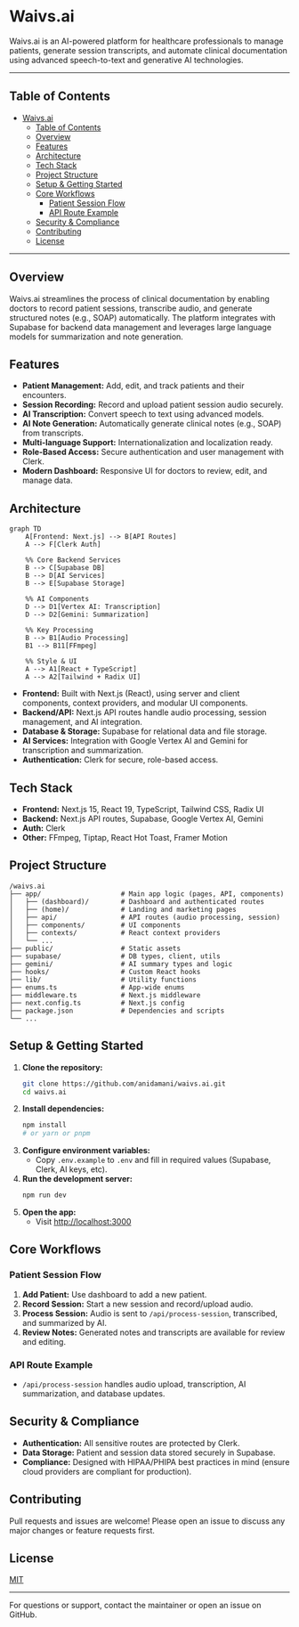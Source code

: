 # Waivs.ai

Waivs.ai is an AI-powered platform for healthcare professionals to manage patients, generate session transcripts, and automate clinical documentation using advanced speech-to-text and generative AI technologies.

---

## Table of Contents
- [Waivs.ai](#waivsai)
  - [Table of Contents](#table-of-contents)
  - [Overview](#overview)
  - [Features](#features)
  - [Architecture](#architecture)
  - [Tech Stack](#tech-stack)
  - [Project Structure](#project-structure)
  - [Setup \& Getting Started](#setup--getting-started)
  - [Core Workflows](#core-workflows)
    - [Patient Session Flow](#patient-session-flow)
    - [API Route Example](#api-route-example)
  - [Security \& Compliance](#security--compliance)
  - [Contributing](#contributing)
  - [License](#license)

---

## Overview
Waivs.ai streamlines the process of clinical documentation by enabling doctors to record patient sessions, transcribe audio, and generate structured notes (e.g., SOAP) automatically. The platform integrates with Supabase for backend data management and leverages large language models for summarization and note generation.

## Features
- **Patient Management:** Add, edit, and track patients and their encounters.
- **Session Recording:** Record and upload patient session audio securely.
- **AI Transcription:** Convert speech to text using advanced models.
- **AI Note Generation:** Automatically generate clinical notes (e.g., SOAP) from transcripts.
- **Multi-language Support:** Internationalization and localization ready.
- **Role-Based Access:** Secure authentication and user management with Clerk.
- **Modern Dashboard:** Responsive UI for doctors to review, edit, and manage data.

## Architecture

```mermaid
graph TD
    A[Frontend: Next.js] --> B[API Routes]
    A --> F[Clerk Auth]
    
    %% Core Backend Services
    B --> C[Supabase DB]
    B --> D[AI Services]
    B --> E[Supabase Storage]
    
    %% AI Components
    D --> D1[Vertex AI: Transcription]
    D --> D2[Gemini: Summarization]
    
    %% Key Processing
    B --> B1[Audio Processing]
    B1 --> B11[FFmpeg]
    
    %% Style & UI
    A --> A1[React + TypeScript]
    A --> A2[Tailwind + Radix UI]
```

- **Frontend:** Built with Next.js (React), using server and client components, context providers, and modular UI components.
- **Backend/API:** Next.js API routes handle audio processing, session management, and AI integration.
- **Database & Storage:** Supabase for relational data and file storage.
- **AI Services:** Integration with Google Vertex AI and Gemini for transcription and summarization.
- **Authentication:** Clerk for secure, role-based access.

## Tech Stack
- **Frontend:** Next.js 15, React 19, TypeScript, Tailwind CSS, Radix UI
- **Backend:** Next.js API routes, Supabase, Google Vertex AI, Gemini
- **Auth:** Clerk
- **Other:** FFmpeg, Tiptap, React Hot Toast, Framer Motion

## Project Structure
```
/waivs.ai
├── app/                    # Main app logic (pages, API, components)
│   ├── (dashboard)/        # Dashboard and authenticated routes
│   ├── (home)/             # Landing and marketing pages
│   ├── api/                # API routes (audio processing, session)
│   ├── components/         # UI components
│   ├── contexts/           # React context providers
│   └── ...
├── public/                 # Static assets
├── supabase/               # DB types, client, utils
├── gemini/                 # AI summary types and logic
├── hooks/                  # Custom React hooks
├── lib/                    # Utility functions
├── enums.ts                # App-wide enums
├── middleware.ts           # Next.js middleware
├── next.config.ts          # Next.js config
├── package.json            # Dependencies and scripts
└── ...
```

## Setup & Getting Started

1. **Clone the repository:**
   ```bash
   git clone https://github.com/anidamani/waivs.ai.git
   cd waivs.ai
   ```
2. **Install dependencies:**
   ```bash
   npm install
   # or yarn or pnpm
   ```
3. **Configure environment variables:**
   - Copy `.env.example` to `.env` and fill in required values (Supabase, Clerk, AI keys, etc).
4. **Run the development server:**
   ```bash
   npm run dev
   ```
5. **Open the app:**
   - Visit [http://localhost:3000](http://localhost:3000)

## Core Workflows

### Patient Session Flow
1. **Add Patient:** Use dashboard to add a new patient.
2. **Record Session:** Start a new session and record/upload audio.
3. **Process Session:** Audio is sent to `/api/process-session`, transcribed, and summarized by AI.
4. **Review Notes:** Generated notes and transcripts are available for review and editing.

### API Route Example
- `/api/process-session` handles audio upload, transcription, AI summarization, and database updates.

## Security & Compliance
- **Authentication:** All sensitive routes are protected by Clerk.
- **Data Storage:** Patient and session data stored securely in Supabase.
- **Compliance:** Designed with HIPAA/PHIPA best practices in mind (ensure cloud providers are compliant for production).

## Contributing
Pull requests and issues are welcome! Please open an issue to discuss any major changes or feature requests first.

## License
[MIT](LICENSE)

---

For questions or support, contact the maintainer or open an issue on GitHub.
